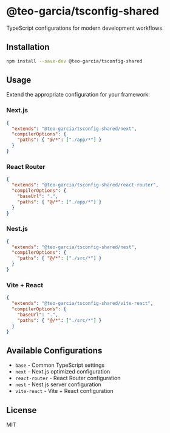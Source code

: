 # @teo-garcia/tsconfig-shared

TypeScript configurations for modern development workflows.

## Installation

```bash
npm install --save-dev @teo-garcia/tsconfig-shared
```

## Usage

Extend the appropriate configuration for your framework:

### Next.js

```json
{
  "extends": "@teo-garcia/tsconfig-shared/next",
  "compilerOptions": {
    "paths": { "@/*": ["./app/*"] }
  }
}
```

### React Router

```json
{
  "extends": "@teo-garcia/tsconfig-shared/react-router",
  "compilerOptions": {
    "baseUrl": ".",
    "paths": { "@/*": ["./app/*"] }
  }
}
```

### Nest.js

```json
{
  "extends": "@teo-garcia/tsconfig-shared/nest",
  "compilerOptions": {
    "paths": { "@/*": ["./src/*"] }
  }
}
```

### Vite + React

```json
{
  "extends": "@teo-garcia/tsconfig-shared/vite-react",
  "compilerOptions": {
    "baseUrl": ".",
    "paths": { "@/*": ["./src/*"] }
  }
}
```

## Available Configurations

- `base` - Common TypeScript settings
- `next` - Next.js optimized configuration
- `react-router` - React Router configuration
- `nest` - Nest.js server configuration
- `vite-react` - Vite + React configuration

## License

MIT
